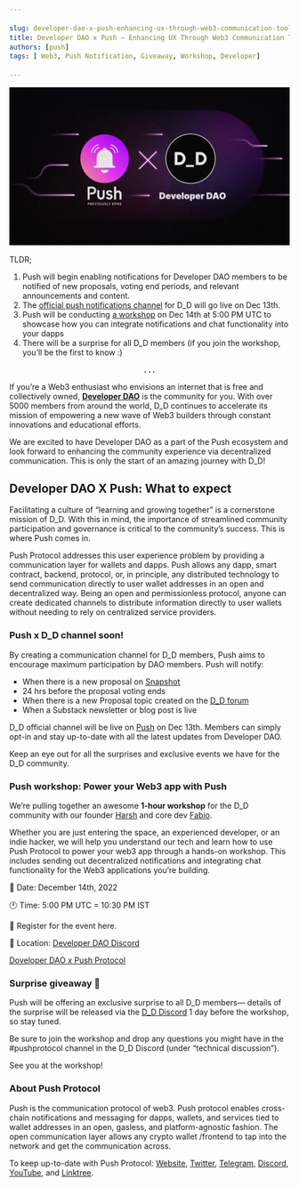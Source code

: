 ```yaml
---

slug: developer-dao-x-push-enhancing-ux-through-web3-communication-tools
title: Developer DAO x Push — Enhancing UX Through Web3 Communication Tools
authors: [push]
tags: [ Web3, Push Notification, Giveaway, Workshop, Developer]

---
```


![Cover image of Developer DAO x Push — Enhancing UX Through Web3 Communication Tools](./cover-image.webp)

TLDR;

1. Push will begin enabling notifications for Developer DAO members to be notified of new proposals, voting end periods, and relevant announcements and content.
2. The [official push notifications channel](https://app.push.org/) for D_D will go live on Dec 13th.
3. Push will be conducting [a workshop](https://lu.ma/d-d-push-protocol-workshop) on Dec 14th at 5:00 PM UTC to showcase how you can integrate notifications and chat functionality into your dapps
4. There will be a surprise for all D_D members (if you join the workshop, you’ll be the first to know :)
<!--truncate-->
<center><b>.  .  .</b></center>

If you’re a Web3 enthusiast who envisions an internet that is free and collectively owned, <a href="https://www.developerdao.com/"><b>Developer DAO</b></a> is the community for you. With over 5000 members from around the world, D_D continues to accelerate its mission of empowering a new wave of Web3 builders through constant innovations and educational efforts.

We are excited to have Developer DAO as a part of the Push ecosystem and look forward to enhancing the community experience via decentralized communication. This is only the start of an amazing journey with D_D!

## Developer DAO X Push: What to expect
Facilitating a culture of “learning and growing together” is a cornerstone mission of D_D. With this in mind, the importance of streamlined community participation and governance is critical to the community’s success. This is where Push comes in.

Push Protocol addresses this user experience problem by providing a communication layer for wallets and dapps. Push allows any dapp, smart contract, backend, protocol, or, in principle, any distributed technology to send communication directly to user wallet addresses in an open and decentralized way. Being an open and permissionless protocol, anyone can create dedicated channels to distribute information directly to user wallets without needing to rely on centralized service providers.

### Push x D_D channel soon!
By creating a communication channel for D_D members, Push aims to encourage maximum participation by DAO members. Push will notify:

- When there is a new proposal on [Snapshot](https://snapshot.org/#/devdao.eth)
- 24 hrs before the proposal voting ends
- When there is a new Proposal topic created on the [D_D forum](https://forum.developerdao.com/c/proposals/5)
- When a Substack newsletter or blog post is live

D_D official channel will be live on [Push](https://app.push.org/) on Dec 13th. Members can simply opt-in and stay up-to-date with all the latest updates from Developer DAO.

Keep an eye out for all the surprises and exclusive events we have for the D_D community.

### Push workshop: Power your Web3 app with Push
We’re pulling together an awesome <b>1-hour workshop</b> for the D_D community with our founder [Harsh](https://twitter.com/harshrajat) and core dev [Fabio](https://twitter.com/learn4life6).

Whether you are just entering the space, an experienced developer, or an indie hacker, we will help you understand our tech and learn how to use Push Protocol to power your web3 app through a hands-on workshop. This includes sending out decentralized notifications and integrating chat functionality for the Web3 applications you’re building.

📅 Date: December 14th, 2022

🕐 Time: 5:00 PM UTC = 10:30 PM IST

🎫 Register for the event here.

📍 Location: [Developer DAO Discord](https://discord.com/invite/qzbGkGNR?event=1044770824135114823)

[Doveloper DAO x Push Protocol](https://twitter.com/developer_dao/status/1600576379145306114?ref_src=twsrc%5Etfw%7Ctwcamp%5Etweetembed%7Ctwterm%5E1600576379145306114%7Ctwgr%5Eb13769eb1bdf2a6c38faf9ec5ada9c60b0d4dd72%7Ctwcon%5Es1_&ref_url=https%3A%2F%2Fcdn.embedly.com%2Fwidgets%2Fmedia.html%3Ftype%3Dtext2Fhtmlkey%3Da19fcc184b9711e1b4764040d3dc5c07schema%3Dtwitterurl%3Dhttps3A%2F%2Ftwitter.com%2Fdeveloper_dao%2Fstatus%2F1600576379145306114image%3Dhttps3A%2F%2Fi.embed.ly%2F1%2Fimage3Furl3Dhttps253A252F252Fabs.twimg.com252Ferrors252Flogo46x38.png26key3Da19fcc184b9711e1b4764040d3dc5c07)

### Surprise giveaway 👀
Push will be offering an exclusive surprise to all D_D members— details of the surprise will be released via the [D_D Discord](https://discord.com/invite/qzbGkGNR?event=1044770824135114823) 1 day before the workshop, so stay tuned.

Be sure to join the workshop and drop any questions you might have in the #pushprotocol channel in the D_D Discord (under “technical discussion”).

See you at the workshop!


### About Push Protocol

Push is the communication protocol of web3. Push protocol enables cross-chain notifications and messaging for dapps, wallets, and services tied to wallet addresses in an open, gasless, and platform-agnostic fashion. The open communication layer allows any crypto wallet /frontend to tap into the network and get the communication across.

To keep up-to-date with Push Protocol: [Website](https://push.org/), [Twitter](https://twitter.com/pushprotocol), [Telegram](https://t.me/epnsproject), [Discord](https://discord.gg/pushprotocol), [YouTube](https://www.youtube.com/c/EthereumPushNotificationService), and [Linktree](https://linktr.ee/pushprotocol).
